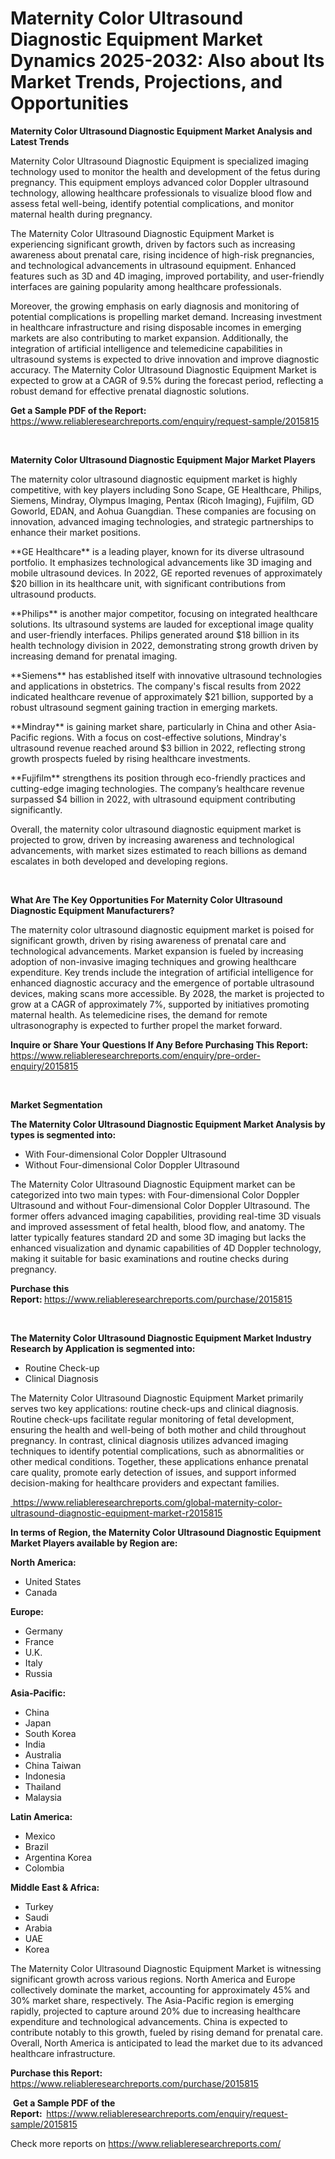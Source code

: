 <p><h1>Maternity Color Ultrasound Diagnostic Equipment Market Dynamics 2025-2032: Also about Its Market Trends, Projections, and Opportunities</h1></p><p><strong>Maternity Color Ultrasound Diagnostic Equipment Market Analysis and Latest Trends</strong></p>
<p><p>Maternity Color Ultrasound Diagnostic Equipment is specialized imaging technology used to monitor the health and development of the fetus during pregnancy. This equipment employs advanced color Doppler ultrasound technology, allowing healthcare professionals to visualize blood flow and assess fetal well-being, identify potential complications, and monitor maternal health during pregnancy.</p><p>The Maternity Color Ultrasound Diagnostic Equipment Market is experiencing significant growth, driven by factors such as increasing awareness about prenatal care, rising incidence of high-risk pregnancies, and technological advancements in ultrasound equipment. Enhanced features such as 3D and 4D imaging, improved portability, and user-friendly interfaces are gaining popularity among healthcare professionals. </p><p>Moreover, the growing emphasis on early diagnosis and monitoring of potential complications is propelling market demand. Increasing investment in healthcare infrastructure and rising disposable incomes in emerging markets are also contributing to market expansion. Additionally, the integration of artificial intelligence and telemedicine capabilities in ultrasound systems is expected to drive innovation and improve diagnostic accuracy. The Maternity Color Ultrasound Diagnostic Equipment Market is expected to grow at a CAGR of 9.5% during the forecast period, reflecting a robust demand for effective prenatal diagnostic solutions.</p></p>
<p><strong>Get a Sample PDF of the Report:&nbsp;</strong> <a href="https://www.reliableresearchreports.com/enquiry/request-sample/2015815?utm_campaign=3278&utm_medium=2&utm_source=Github&utm_content=ia&utm_term=29032025&utm_id=maternity-color-ultrasound-diagnostic-equipment">https://www.reliableresearchreports.com/enquiry/request-sample/2015815</a></p>
<p>&nbsp;</p>
<p><strong>Maternity Color Ultrasound Diagnostic Equipment Major Market Players</strong></p>
<p><p>The maternity color ultrasound diagnostic equipment market is highly competitive, with key players including Sono Scape, GE Healthcare, Philips, Siemens, Mindray, Olympus Imaging, Pentax (Ricoh Imaging), Fujifilm, GD Goworld, EDAN, and Aohua Guangdian. These companies are focusing on innovation, advanced imaging technologies, and strategic partnerships to enhance their market positions.</p><p>**GE Healthcare** is a leading player, known for its diverse ultrasound portfolio. It emphasizes technological advancements like 3D imaging and mobile ultrasound devices. In 2022, GE reported revenues of approximately $20 billion in its healthcare unit, with significant contributions from ultrasound products.</p><p>**Philips** is another major competitor, focusing on integrated healthcare solutions. Its ultrasound systems are lauded for exceptional image quality and user-friendly interfaces. Philips generated around $18 billion in its health technology division in 2022, demonstrating strong growth driven by increasing demand for prenatal imaging.</p><p>**Siemens** has established itself with innovative ultrasound technologies and applications in obstetrics. The company's fiscal results from 2022 indicated healthcare revenue of approximately $21 billion, supported by a robust ultrasound segment gaining traction in emerging markets.</p><p>**Mindray** is gaining market share, particularly in China and other Asia-Pacific regions. With a focus on cost-effective solutions, Mindray's ultrasound revenue reached around $3 billion in 2022, reflecting strong growth prospects fueled by rising healthcare investments.</p><p>**Fujifilm** strengthens its position through eco-friendly practices and cutting-edge imaging technologies. The company’s healthcare revenue surpassed $4 billion in 2022, with ultrasound equipment contributing significantly.</p><p>Overall, the maternity color ultrasound diagnostic equipment market is projected to grow, driven by increasing awareness and technological advancements, with market sizes estimated to reach billions as demand escalates in both developed and developing regions.</p></p>
<p>&nbsp;</p>
<p><strong>What Are The Key Opportunities For Maternity Color Ultrasound Diagnostic Equipment Manufacturers?</strong></p>
<p><p>The maternity color ultrasound diagnostic equipment market is poised for significant growth, driven by rising awareness of prenatal care and technological advancements. Market expansion is fueled by increasing adoption of non-invasive imaging techniques and growing healthcare expenditure. Key trends include the integration of artificial intelligence for enhanced diagnostic accuracy and the emergence of portable ultrasound devices, making scans more accessible. By 2028, the market is projected to grow at a CAGR of approximately 7%, supported by initiatives promoting maternal health. As telemedicine rises, the demand for remote ultrasonography is expected to further propel the market forward.</p></p>
<p><strong>Inquire or Share Your Questions If Any Before Purchasing This Report:</strong> <a href="https://www.reliableresearchreports.com/enquiry/pre-order-enquiry/2015815?utm_campaign=3278&utm_medium=2&utm_source=Github&utm_content=ia&utm_term=29032025&utm_id=maternity-color-ultrasound-diagnostic-equipment">https://www.reliableresearchreports.com/enquiry/pre-order-enquiry/2015815</a></p>
<p>&nbsp;</p>
<p><strong>Market Segmentation</strong></p>
<p><strong>The Maternity Color Ultrasound Diagnostic Equipment Market Analysis by types is segmented into:</strong></p>
<p><ul><li>With Four-dimensional Color Doppler Ultrasound</li><li>Without Four-dimensional Color Doppler Ultrasound</li></ul></p>
<p><p>The Maternity Color Ultrasound Diagnostic Equipment market can be categorized into two main types: with Four-dimensional Color Doppler Ultrasound and without Four-dimensional Color Doppler Ultrasound. The former offers advanced imaging capabilities, providing real-time 3D visuals and improved assessment of fetal health, blood flow, and anatomy. The latter typically features standard 2D and some 3D imaging but lacks the enhanced visualization and dynamic capabilities of 4D Doppler technology, making it suitable for basic examinations and routine checks during pregnancy.</p></p>
<p><strong>Purchase this Report:&nbsp;</strong><a href="https://www.reliableresearchreports.com/purchase/2015815?utm_campaign=3278&utm_medium=2&utm_source=Github&utm_content=ia&utm_term=29032025&utm_id=maternity-color-ultrasound-diagnostic-equipment">https://www.reliableresearchreports.com/purchase/2015815</a></p>
<p>&nbsp;</p>
<p><strong>The Maternity Color Ultrasound Diagnostic Equipment Market Industry Research by Application is segmented into:</strong></p>
<p><ul><li>Routine Check-up</li><li>Clinical Diagnosis</li></ul></p>
<p><p>The Maternity Color Ultrasound Diagnostic Equipment Market primarily serves two key applications: routine check-ups and clinical diagnosis. Routine check-ups facilitate regular monitoring of fetal development, ensuring the health and well-being of both mother and child throughout pregnancy. In contrast, clinical diagnosis utilizes advanced imaging techniques to identify potential complications, such as abnormalities or other medical conditions. Together, these applications enhance prenatal care quality, promote early detection of issues, and support informed decision-making for healthcare providers and expectant families.</p></p>
<p><a href="https://www.reliableresearchreports.com/global-maternity-color-ultrasound-diagnostic-equipment-market-r2015815?utm_campaign=3278&utm_medium=2&utm_source=Github&utm_content=ia&utm_term=29032025&utm_id=maternity-color-ultrasound-diagnostic-equipment">&nbsp;https://www.reliableresearchreports.com/global-maternity-color-ultrasound-diagnostic-equipment-market-r2015815</a></p>
<p><strong>In terms of Region, the Maternity Color Ultrasound Diagnostic Equipment Market Players available by Region are:</strong></p>
<p>
    <p> <strong> North America: </strong>
        <ul>
            <li>United States</li>
            <li>Canada</li>
        </ul>
        </p> 
    <p> <strong> Europe: </strong>
        <ul>
            <li>Germany</li>
            <li>France</li>
            <li>U.K.</li>
            <li>Italy</li>
            <li>Russia</li>
        </ul>
        </p> 
    <p> <strong> Asia-Pacific: </strong>
        <ul>
            <li>China</li>
            <li>Japan</li>
            <li>South Korea</li>
            <li>India</li>
            <li>Australia</li>
            <li>China Taiwan</li>
            <li>Indonesia</li>
            <li>Thailand</li>
            <li>Malaysia</li>
        </ul>
        </p> 
    <p> <strong> Latin America: </strong>
        <ul>
            <li>Mexico</li>
            <li>Brazil</li>
            <li>Argentina Korea</li>
            <li>Colombia</li>
        </ul>
        </p> 
    <p> <strong> Middle East & Africa: </strong>
        <ul>
            <li>Turkey</li>
            <li>Saudi</li>
            <li>Arabia</li>
            <li>UAE</li>
            <li>Korea</li>
        </ul>
    </p>
    </p>
<p><p>The Maternity Color Ultrasound Diagnostic Equipment Market is witnessing significant growth across various regions. North America and Europe collectively dominate the market, accounting for approximately 45% and 30% market share, respectively. The Asia-Pacific region is emerging rapidly, projected to capture around 20% due to increasing healthcare expenditure and technological advancements. China is expected to contribute notably to this growth, fueled by rising demand for prenatal care. Overall, North America is anticipated to lead the market due to its advanced healthcare infrastructure.</p></p>
<p><strong>Purchase this Report: </strong><a href="https://www.reliableresearchreports.com/purchase/2015815?utm_campaign=3278&utm_medium=2&utm_source=Github&utm_content=ia&utm_term=29032025&utm_id=maternity-color-ultrasound-diagnostic-equipment">https://www.reliableresearchreports.com/purchase/2015815</a></p>
<p>&nbsp;<strong>Get a Sample PDF of the Report:&nbsp;&nbsp;</strong><a href="https://www.reliableresearchreports.com/enquiry/request-sample/2015815?utm_campaign=3278&utm_medium=2&utm_source=Github&utm_content=ia&utm_term=29032025&utm_id=maternity-color-ultrasound-diagnostic-equipment">https://www.reliableresearchreports.com/enquiry/request-sample/2015815</a></p>
<p><strong></strong></p>
<p>Check more reports on <a href="https://www.reliableresearchreports.com/?utm_campaign=3278&utm_medium=2&utm_source=Github&utm_content=ia&utm_term=29032025&utm_id=maternity-color-ultrasound-diagnostic-equipment">https://www.reliableresearchreports.com/</a></p>